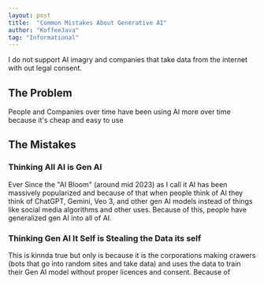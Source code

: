 ```yaml
---
layout: post
title:  "Common Mistakes About Generative AI"
author: "KoffeeJava"
tag: "Informational"
---
```

I do not support AI imagry and companies that take data from the internet with out legal consent.


## The Problem
People and Companies over time have been using AI more over time because it's cheap and easy to use

## The Mistakes

### Thinking All AI is Gen AI
Ever Since the "AI Bloom" (around mid 2023) as I call it AI has been massively popularized and because of that when people think of AI they think of ChatGPT, Gemini, Veo 3, and other gen AI models instead  of things like social media algorithms and other uses. Because of this, people have generalized gen AI into all of AI.

### Thinking Gen AI It Self is Stealing the Data its self
This is kinnda true but only is because it is the corporations making crawers (bots that go into random sites and take data) and uses the data to train their Gen AI model without proper licences and consent. Because of